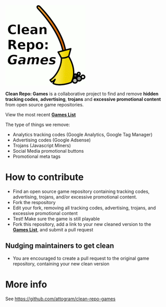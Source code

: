![Clean Repo: Games](https://raw.githubusercontent.com/attogram/clean-repo-games/master/clean-repo-games.png)

**Clean Repo: Games** is a collaborative project to find and remove 
**hidden tracking codes**, **advertising**, **trojans** and **excessive promotional content** from open source game repositories.

View the most recent **[Games List](https://github.com/attogram/clean-repo-games/blob/master/clean-repo-games.md)**

The type of things we remove:

* Analytics tracking codes (Google Analytics, Google Tag Manager)
* Advertising codes (Google Adsense)
* Trojans (Javascript Miners)
* Social Media promotional buttons
* Promotional meta tags

# How to contribute

* Find an open source game repository containing tracking codes, advertising, trojans, and/or excessive promotional content.
* Fork the respository
* Edit your fork, removing all tracking codes, advertising, trojans, and excessive promotional content
* Test! Make sure the game is still playable
* Fork this repository, add a link to your new cleaned version to the **[Games List](https://github.com/attogram/clean-repo-games/blob/master/clean-repo-games.md)**, and submit a pull request

## Nudging maintainers to get clean

* You are encouraged to create a pull request to the original game repository, containing your new clean version

# More info

See <https://github.com/attogram/clean-repo-games>
